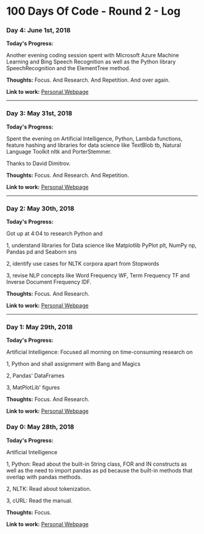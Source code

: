 # 100 Days Of Code - Round 2 -  Log


### Day 4: June 1st, 2018

**Today's Progress:** 

Another evening coding session spent with Microsoft Azure Machine Learning and Bing Speech Recognition as well as the Python library SpeechRecognition and the ElementTree method.

**Thoughts:** Focus. And Research. And Repetition. And over again.

**Link to work:** [Personal Webpage](http://www.peterstieg.com)

---------------------------------------------

### Day 3: May 31st, 2018

**Today's Progress:** 

Spent the evening on Artificial Intelligence, Python, Lambda functions, feature hashing and libraries for data science like TextBlob tb, Natural Language Toolkit nltk and PorterStemmer.

Thanks to David Dimitrov.

**Thoughts:** Focus. And Research. And Repetition.

**Link to work:** [Personal Webpage](http://www.peterstieg.com)

---------------------------------------------

### Day 2: May 30th, 2018

**Today's Progress:** 

Got up at 4:04 to research Python and 

1, understand libraries for Data science like Matplotlib PyPlot plt, NumPy np, Pandas pd and Seaborn sns 

2, identify use cases for NLTK corpora apart from Stopwords

3, revise NLP concepts like Word Frequency WF, Term Frequency TF and Inverse Document Frequency IDF. 

**Thoughts:** Focus. And Research.

**Link to work:** [Personal Webpage](http://www.peterstieg.com)

---------------------------------------------

### Day 1: May 29th, 2018

**Today's Progress:** 

Artificial Intelligence: Focused all morning on time-consuming research on 

1, Python and shall assignment with Bang and Magics

2, Pandas' DataFrames

3, MatPlotLib' figures

**Thoughts:** Focus. And Research.

**Link to work:** [Personal Webpage](http://www.peterstieg.com)




### Day 0: May 28th, 2018

**Today's Progress:** 

Artificial Intelligence

1, Python: Read about the built-in String class, FOR and IN constructs as well as the need to import pandas as pd because the built-in methods that overlap with pandas methods.

2, NLTK: Read about tokenization.

3, cURL: Read the manual.

**Thoughts:** Focus.

**Link to work:** [Personal Webpage](http://www.peterstieg.com)



